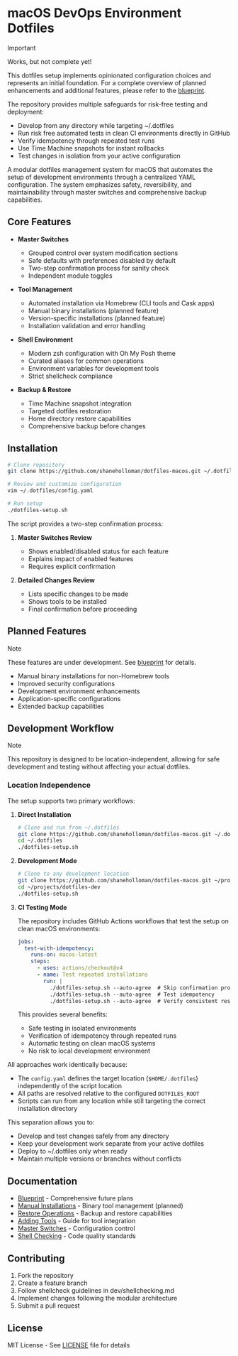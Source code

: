 # macOS DevOps Environment Dotfiles

> [!IMPORTANT]
> Works, but not complete yet!
>
> This dotfiles setup implements opinionated configuration choices and represents an initial foundation. For a complete overview of planned enhancements and additional features, please refer to the [blueprint](./dev/dotfiles-blueprint.md).
>
> The repository provides multiple safeguards for risk-free testing and deployment:
>
> - Develop from any directory while targeting ~/.dotfiles
> - Run risk free automated tests in clean CI environments directly in GitHub
> - Verify idempotency through repeated test runs
> - Use Time Machine snapshots for instant rollbacks
> - Test changes in isolation from your active configuration

A modular dotfiles management system for macOS that automates the setup of development environments through a centralized YAML configuration. The system emphasizes safety, reversibility, and maintainability through master switches and comprehensive backup capabilities.

## Core Features

- **Master Switches**
  - Grouped control over system modification sections
  - Safe defaults with preferences disabled by default
  - Two-step confirmation process for sanity check
  - Independent module toggles

- **Tool Management**
  - Automated installation via Homebrew (CLI tools and Cask apps)
  - Manual binary installations (planned feature)
  - Version-specific installations (planned feature)
  - Installation validation and error handling

- **Shell Environment**
  - Modern zsh configuration with Oh My Posh theme
  - Curated aliases for common operations
  - Environment variables for development tools
  - Strict shellcheck compliance

- **Backup & Restore**
  - Time Machine snapshot integration
  - Targeted dotfiles restoration
  - Home directory restore capabilities
  - Comprehensive backup before changes

## Installation

```bash
# Clone repository
git clone https://github.com/shaneholloman/dotfiles-macos.git ~/.dotfiles

# Review and customize configuration
vim ~/.dotfiles/config.yaml

# Run setup
./dotfiles-setup.sh
```

The script provides a two-step confirmation process:

1. **Master Switches Review**
    - Shows enabled/disabled status for each feature
    - Explains impact of enabled features
    - Requires explicit confirmation

2. **Detailed Changes Review**
    - Lists specific changes to be made
    - Shows tools to be installed
    - Final confirmation before proceeding

## Planned Features

> [!NOTE]
> These features are under development. See [blueprint](./dev/dotfiles-blueprint.md) for details.

- Manual binary installations for non-Homebrew tools
- Improved security configurations
- Development environment enhancements
- Application-specific configurations
- Extended backup capabilities

## Development Workflow

> [!NOTE]
> This repository is designed to be location-independent, allowing for safe development and testing without affecting your actual dotfiles.

### Location Independence

The setup supports two primary workflows:

1. **Direct Installation**

    ```bash
    # Clone and run from ~/.dotfiles
    git clone https://github.com/shaneholloman/dotfiles-macos.git ~/.dotfiles
    cd ~/.dotfiles
    ./dotfiles-setup.sh
    ```

2. **Development Mode**

    ```bash
    # Clone to any development location
    git clone https://github.com/shaneholloman/dotfiles-macos.git ~/projects/dotfiles-dev
    cd ~/projects/dotfiles-dev
    ./dotfiles-setup.sh
    ```

3. **CI Testing Mode**

    The repository includes GitHub Actions workflows that test the setup on clean macOS environments:

    ```yaml
    jobs:
      test-with-idempotency:
        runs-on: macos-latest
        steps:
          - uses: actions/checkout@v4
          - name: Test repeated installations
            run: |
              ./dotfiles-setup.sh --auto-agree  # Skip confirmation prompts in CI
              ./dotfiles-setup.sh --auto-agree  # Test idempotency
              ./dotfiles-setup.sh --auto-agree  # Verify consistent results
    ```

    This provides several benefits:
    - Safe testing in isolated environments
    - Verification of idempotency through repeated runs
    - Automatic testing on clean macOS systems
    - No risk to local development environment

All approaches work identically because:

- The `config.yaml` defines the target location (`$HOME/.dotfiles`) independently of the script location
- All paths are resolved relative to the configured `DOTFILES_ROOT`
- Scripts can run from any location while still targeting the correct installation directory

This separation allows you to:

- Develop and test changes safely from any directory
- Keep your development work separate from your active dotfiles
- Deploy to ~/.dotfiles only when ready
- Maintain multiple versions or branches without conflicts

## Documentation

- [Blueprint](./dev/dotfiles-blueprint.md) - Comprehensive future plans
- [Manual Installations](./dev/manual-installations.md) - Binary tool management (planned)
- [Restore Operations](./dev/restore-operations.md) - Backup and restore capabilities
- [Adding Tools](./dev/adding-simple-tools.md) - Guide for tool integration
- [Master Switches](./dev/master-switches.md) - Configuration control
- [Shell Checking](./dev/shellchecking.md) - Code quality standards

## Contributing

1. Fork the repository
2. Create a feature branch
3. Follow shellcheck guidelines in dev/shellchecking.md
4. Implement changes following the modular architecture
5. Submit a pull request

## License

MIT License - See [LICENSE](./LICENSE) file for details
